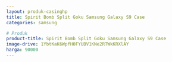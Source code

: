 ```yaml
---
layout: produk-casinghp
title: Spirit Bomb Split Goku Samsung Galaxy S9 Case
categories: samsung

# Produk
product-title: Spirit Bomb Split Goku Samsung Galaxy S9 Case
image-drive: 1YbtKaK6WpfH0FYUBV1KNe2RTWkKRXlAY
harga: 90000
---
```

